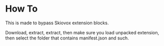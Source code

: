 # How To

This is made to bypass Skiovox extension blocks.

Download, extract, extract, then make sure you load unpacked extension, then select the folder that contains manifest.json and such.
